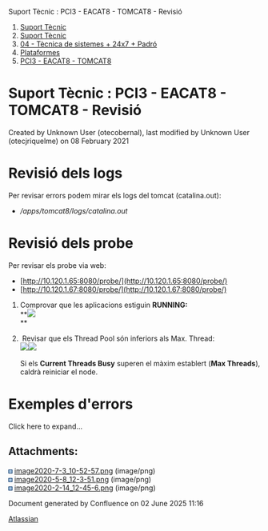 Suport Tècnic : PCI3 - EACAT8 - TOMCAT8 - Revisió  

1.  [Suport Tècnic](index.html)
2.  [Suport Tècnic](13893782.html)
3.  [04 - Tècnica de sistemes + 24x7 + Padró](26313202.html)
4.  [Plataformes](Plataformes_41520520.html)
5.  [PCI3 - EACAT8 - TOMCAT8](PCI3---EACAT8---TOMCAT8_41520635.html)

Suport Tècnic : PCI3 - EACAT8 - TOMCAT8 - Revisió
=================================================

Created by Unknown User (otecobernal), last modified by Unknown User (otecjriquelme) on 08 February 2021

Revisió dels logs
=================

Per revisar errors podem mirar els logs del tomcat (catalina.out):

*   _/apps/tomcat8/logs/catalina.out_ 

Revisió dels probe
==================

Per revisar els probe via web:

*   [http://10.120.1.65:8080/probe/](http://10.120.1.65:8080/probe/)
*   [http://10.120.1.67:8080/probe/](http://10.120.1.67:8080/probe/)

  

1.  Comprovar que les aplicacions estiguin **RUNNING:**  
    **![](attachments/41520639/41520662.png)  
    **  
    
2.   Revisar que els Thread Pool són inferiors als Max. Thread:  
    ![](attachments/41520639/41520663.png)![](attachments/41520639/41520664.png)  
      
    Si els **Current Threads Busy** superen el màxim establert (**Max Threads**), caldrà reiniciar el node.
    

  

Exemples d'errors
=================

Click here to expand...

  

  

  

Attachments:
------------

![](images/icons/bullet_blue.gif) [image2020-7-3\_10-52-57.png](attachments/41520639/41520662.png) (image/png)  
![](images/icons/bullet_blue.gif) [image2020-5-8\_12-3-51.png](attachments/41520639/41520663.png) (image/png)  
![](images/icons/bullet_blue.gif) [image2020-2-14\_12-45-6.png](attachments/41520639/41520664.png) (image/png)  

Document generated by Confluence on 02 June 2025 11:16

[Atlassian](http://www.atlassian.com/)